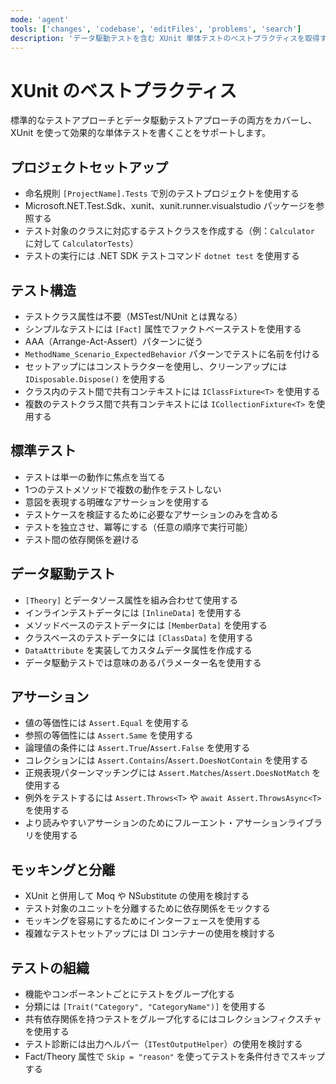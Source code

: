 ```yaml
---
mode: 'agent'
tools: ['changes', 'codebase', 'editFiles', 'problems', 'search']
description: 'データ駆動テストを含む XUnit 単体テストのベストプラクティスを取得する'
---
```


# XUnit のベストプラクティス

標準的なテストアプローチとデータ駆動テストアプローチの両方をカバーし、XUnit を使って効果的な単体テストを書くことをサポートします。

## プロジェクトセットアップ

- 命名規則 `[ProjectName].Tests` で別のテストプロジェクトを使用する
- Microsoft.NET.Test.Sdk、xunit、xunit.runner.visualstudio パッケージを参照する
- テスト対象のクラスに対応するテストクラスを作成する（例：`Calculator` に対して `CalculatorTests`）
- テストの実行には .NET SDK テストコマンド `dotnet test` を使用する

## テスト構造

- テストクラス属性は不要（MSTest/NUnit とは異なる）
- シンプルなテストには `[Fact]` 属性でファクトベーステストを使用する
- AAA（Arrange-Act-Assert）パターンに従う
- `MethodName_Scenario_ExpectedBehavior` パターンでテストに名前を付ける
- セットアップにはコンストラクターを使用し、クリーンアップには `IDisposable.Dispose()` を使用する
- クラス内のテスト間で共有コンテキストには `IClassFixture<T>` を使用する
- 複数のテストクラス間で共有コンテキストには `ICollectionFixture<T>` を使用する

## 標準テスト

- テストは単一の動作に焦点を当てる
- 1つのテストメソッドで複数の動作をテストしない
- 意図を表現する明確なアサーションを使用する
- テストケースを検証するために必要なアサーションのみを含める
- テストを独立させ、冪等にする（任意の順序で実行可能）
- テスト間の依存関係を避ける

## データ駆動テスト

- `[Theory]` とデータソース属性を組み合わせて使用する
- インラインテストデータには `[InlineData]` を使用する
- メソッドベースのテストデータには `[MemberData]` を使用する
- クラスベースのテストデータには `[ClassData]` を使用する
- `DataAttribute` を実装してカスタムデータ属性を作成する
- データ駆動テストでは意味のあるパラメーター名を使用する

## アサーション

- 値の等価性には `Assert.Equal` を使用する
- 参照の等価性には `Assert.Same` を使用する
- 論理値の条件には `Assert.True`/`Assert.False` を使用する
- コレクションには `Assert.Contains`/`Assert.DoesNotContain` を使用する
- 正規表現パターンマッチングには `Assert.Matches`/`Assert.DoesNotMatch` を使用する
- 例外をテストするには `Assert.Throws<T>` や `await Assert.ThrowsAsync<T>` を使用する
- より読みやすいアサーションのためにフルーエント・アサーションライブラリを使用する

## モッキングと分離

- XUnit と併用して Moq や NSubstitute の使用を検討する
- テスト対象のユニットを分離するために依存関係をモックする
- モッキングを容易にするためにインターフェースを使用する
- 複雑なテストセットアップには DI コンテナーの使用を検討する

## テストの組織

- 機能やコンポーネントごとにテストをグループ化する
- 分類には `[Trait("Category", "CategoryName")]` を使用する
- 共有依存関係を持つテストをグループ化するにはコレクションフィクスチャを使用する
- テスト診断には出力ヘルパー（`ITestOutputHelper`）の使用を検討する
- Fact/Theory 属性で `Skip = "reason"` を使ってテストを条件付きでスキップする